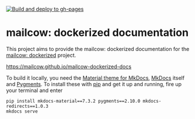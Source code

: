 [![Build and deploy to gh-pages](https://github.com/mailcow/mailcow-dockerized-docs/actions/workflows/gh-pages.yml/badge.svg)](https://github.com/mailcow/mailcow-dockerized-docs/actions/workflows/gh-pages.yml)

# mailcow: dockerized documentation

This project aims to provide the mailcow: dockerized documentation for the [mailcow: dockerized](https://github.com/mailcow/mailcow-dockerized) project.

https://mailcow.github.io/mailcow-dockerized-docs

To build it locally, you need the [Material theme for MkDocs](https://squidfunk.github.io/mkdocs-material/), [MkDocs](https://www.mkdocs.org/) itself and [Pygments](http://pygments.org/). To install these with [pip](https://pip.pypa.io/en/stable/) and get it up and running, fire up your terminal and enter

```
pip install mkdocs-material==7.3.2 pygments==2.10.0 mkdocs-redirects==1.0.3
mkdocs serve
```
